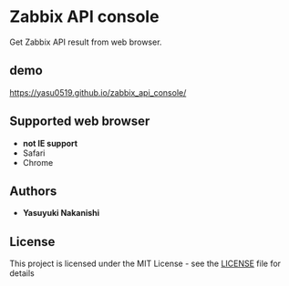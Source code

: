 # Zabbix API console

Get Zabbix API result from web browser.

## demo

https://yasu0519.github.io/zabbix_api_console/

## Supported web browser

* **not IE support**
* Safari
* Chrome

## Authors

* **Yasuyuki Nakanishi**

## License

This project is licensed under the MIT License - see the [LICENSE](LICENSE) file for details
